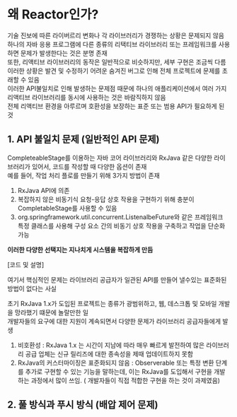 # 왜 Reactor인가?
기술 진보에 따른 라이버르리 변화나 각 라이브러리가 경쟁하는 상황은 문제되지 않음  
하나의 자바 응용 프로그램에 다른 종류의 리택티브 라이브러리 또는 프레임워크를 사용하면 문제가 발생한다는 것은 분명 존재  
또한, 리액티브 라이브러리의 동작은 일반적으로 비슷하지만, 세부 구현은 조금씩 다름  
이러한 상황은 발견 및 수정하기 어려운 숨겨진 버그로 인해 전체 프로젝트에 문제를 초래할 수 있음  
이러한 API불일치로 인해 발생하는 문제점 때문에 하나의 애플리케이션에서 여러 가지 리액티브 라이브러리를 동시에 사용하는 것은 바람직하지 않음  
전체 리액티브 환경을 아루르며 호환성을 보장하는 표준 또는 범용 API가 필요하게 된 것

## 1. API 불일치 문제 (일반적인 API 문제)
CompleteableStage를 이용하는 자바 코어 라이브러리와 RxJava 같은 다양한 라이브러리가 있어서, 코드를 작성할 때 다양한 옵션이 존재  
예를 들어, 작업 처리 플로를 만들기 위해 3가지 방법이 존재  
1. RxJava API에 의존
2. 복잡하지 않은 비동기식 요청-응답 상호 작용을 구현하기 위해 충분이 CompletableStage를 사용할 수 있음
3. org.springframework.util.concurrent.ListenalbeFuture와 같은 프레임워크 특정 클래스를 사용해 구성 요소 간의 비동기 상호 작용을 구축하고 작업을 단순화 가능

**이러한 다양한 선택지는 지나치게 시스템을 복잡하게 만듬**

[코드 및 설명]

여기서 핵심적인 문제는 라이브러리 공급자가 일관된 API를 만들어 낼수있는 표준화된 방법이 없다는 사실

초기 RxJava 1.x가 도입된 프로젝트는 종류가 광범위하고, 웹, 데스크톱 및 모바일 개발을 망라했기 떄문에 놀랄만한 일  
개발자들의 요구에 대한 지원이 계속되면서 다양한 문제가 라이브러리 공급자들에게 발생  
1. 비호환성 : RxJava 1.x 는 시간이 지남에 따라 매우 빠르게 발전하여 많은 라이브러리 공급 업체는 신규 릴리즈에 대한 종속성을 제때 업데이트하지 못함
2. RxJava의 커스터마이징은 표준화되지 않음 : Observerable 또는 특정 변환 단계를 추가로 구현할 수 있는 기능을 말하는데, 이는 RxJava를 도입해서 구현을 개발하는 과정에서 많이 쓰임. ( 개발자들이 직접 적합한 구현을 하는 것이 과제였음)

## 2. 풀 방식과 푸시 방식 (배압 제어 문제)
